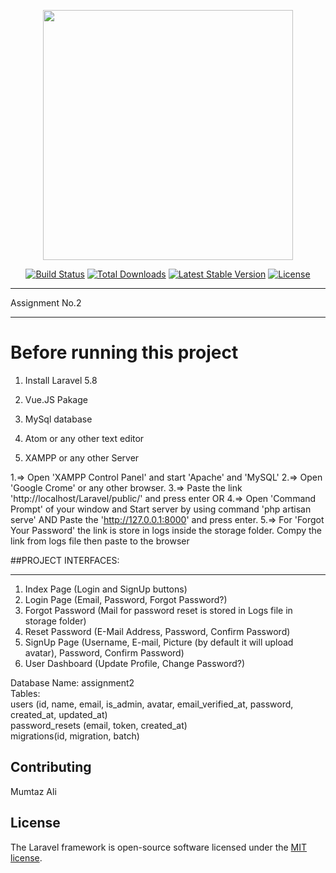 <p align="center"><img src="https://res.cloudinary.com/dtfbvvkyp/image/upload/v1566331377/laravel-logolockup-cmyk-red.svg" width="400"></p>

<p align="center">
<a href="https://travis-ci.org/laravel/framework"><img src="https://travis-ci.org/laravel/framework.svg" alt="Build Status"></a>
<a href="https://packagist.org/packages/laravel/framework"><img src="https://poser.pugx.org/laravel/framework/d/total.svg" alt="Total Downloads"></a>
<a href="https://packagist.org/packages/laravel/framework"><img src="https://poser.pugx.org/laravel/framework/v/stable.svg" alt="Latest Stable Version"></a>
<a href="https://packagist.org/packages/laravel/framework"><img src="https://poser.pugx.org/laravel/framework/license.svg" alt="License"></a>
</p>

***********************************************
Assignment No.2 
*********************************************** 


# Before running this project

1. Install Laravel 5.8

2. Vue.JS Pakage

3. MySql database

4. Atom or any other text editor  

7. XAMPP or any other Server





1.=>	Open 'XAMPP Control Panel' and start 'Apache' and 'MySQL'
2.=>	Open 'Google Crome' or any other browser.
3.=>	Paste the link 'http://localhost/Laravel/public/' and press enter
			OR
4.=>	Open 'Command Prompt' of your window and Start server 
	by using command 'php artisan serve' AND Paste the 'http://127.0.0.1:8000' and press enter.
5.=>	For 'Forgot Your Password' the link is store in logs inside the storage folder. Compy the link from logs file then paste to the browser


##PROJECT INTERFACES:
**********************************
1. Index Page (Login and SignUp buttons)
2. Login Page (Email, Password, Forgot Password?)
3. Forgot Password (Mail for password reset is stored in Logs file in storage folder) 
4. Reset Password (E-Mail Address, Password, Confirm Password)
5. SignUp Page (Username, E-mail, Picture (by default it will upload avatar), Password, Confirm Password)
6. User Dashboard (Update Profile, Change Password?)

Database Name: assignment2 <br>
Tables: <br>
users (id, name, email, is_admin, avatar, email_verified_at, password, created_at, updated_at)<br>
password_resets (email, token, created_at)<br>
migrations(id, migration, batch)<br>


## Contributing

Mumtaz Ali


## License

The Laravel framework is open-source software licensed under the [MIT license](https://opensource.org/licenses/MIT).
